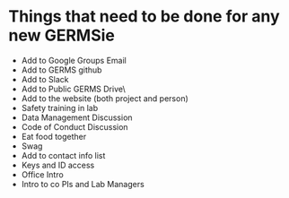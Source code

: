 # Things that need to be done for any new GERMSie

- Add to Google Groups Email
- Add to GERMS github
- Add to Slack
- Add to Public GERMS Drive\
- Add to the website (both project and person)
- Safety training in lab
- Data Management Discussion
- Code of Conduct Discussion
- Eat food together
- Swag
- Add to contact info list 
- Keys and ID access
- Office Intro
- Intro to co PIs and Lab Managers

